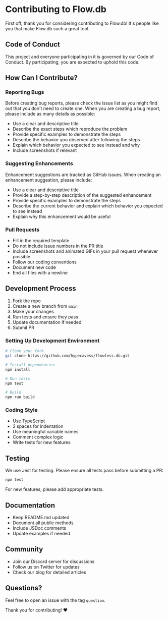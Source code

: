 # Contributing to Flow.db

First off, thank you for considering contributing to Flow.db! It's people like you that make Flow.db such a great tool.

## Code of Conduct

This project and everyone participating in it is governed by our Code of Conduct. By participating, you are expected to uphold this code.

## How Can I Contribute?

### Reporting Bugs

Before creating bug reports, please check the issue list as you might find out that you don't need to create one. When you are creating a bug report, please include as many details as possible:

* Use a clear and descriptive title
* Describe the exact steps which reproduce the problem
* Provide specific examples to demonstrate the steps
* Describe the behavior you observed after following the steps
* Explain which behavior you expected to see instead and why
* Include screenshots if relevant

### Suggesting Enhancements

Enhancement suggestions are tracked as GitHub issues. When creating an enhancement suggestion, please include:

* Use a clear and descriptive title
* Provide a step-by-step description of the suggested enhancement
* Provide specific examples to demonstrate the steps
* Describe the current behavior and explain which behavior you expected to see instead
* Explain why this enhancement would be useful

### Pull Requests

* Fill in the required template
* Do not include issue numbers in the PR title
* Include screenshots and animated GIFs in your pull request whenever possible
* Follow our coding conventions
* Document new code
* End all files with a newline

## Development Process

1. Fork the repo
2. Create a new branch from `main`
3. Make your changes
4. Run tests and ensure they pass
5. Update documentation if needed
6. Submit PR

### Setting Up Development Environment

```bash
# Clone your fork
git clone https://github.com/hypecavess/flowless.db.git

# Install dependencies
npm install

# Run tests
npm test

# Build
npm run build
```

### Coding Style

* Use TypeScript
* 2 spaces for indentation
* Use meaningful variable names
* Comment complex logic
* Write tests for new features

## Testing

We use Jest for testing. Please ensure all tests pass before submitting a PR:

```bash
npm test
```

For new features, please add appropriate tests.

## Documentation

* Keep README.md updated
* Document all public methods
* Include JSDoc comments
* Update examples if needed

## Community

* Join our Discord server for discussions
* Follow us on Twitter for updates
* Check our blog for detailed articles

## Questions?

Feel free to open an issue with the tag `question`.

Thank you for contributing! ❤️ 